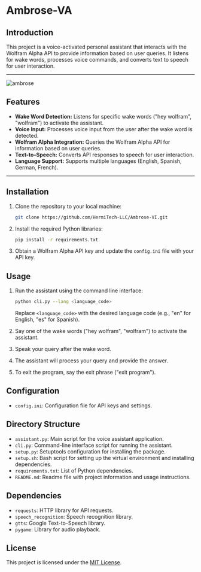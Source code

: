 # Ambrose-VA

## Introduction
This project is a voice-activated personal assistant that interacts with the Wolfram Alpha API to provide information based on user queries. It listens for wake words, processes voice commands, and converts text to speech for user interaction.
___
![ambrose](https://github.com/HermiTech-LLC/Ambrose-VI/blob/main/IMG_9806.jpeg)
## Features
- **Wake Word Detection:** Listens for specific wake words ("hey wolfram", "wolfram") to activate the assistant.
- **Voice Input:** Processes voice input from the user after the wake word is detected.
- **Wolfram Alpha Integration:** Queries the Wolfram Alpha API for information based on user queries.
- **Text-to-Speech:** Converts API responses to speech for user interaction.
- **Language Support:** Supports multiple languages (English, Spanish, German, French).
___
## Installation
1. Clone the repository to your local machine:
    ```bash
    git clone https://github.com/HermiTech-LLC/Ambrose-VI.git
    ```

2. Install the required Python libraries:
    ```bash
    pip install -r requirements.txt
    ```

3. Obtain a Wolfram Alpha API key and update the `config.ini` file with your API key.

## Usage
1. Run the assistant using the command line interface:
    ```bash
    python cli.py --lang <language_code>
    ```
    Replace `<language_code>` with the desired language code (e.g., "en" for English, "es" for Spanish).

2. Say one of the wake words ("hey wolfram", "wolfram") to activate the assistant.

3. Speak your query after the wake word.

4. The assistant will process your query and provide the answer.

5. To exit the program, say the exit phrase ("exit program").

## Configuration
- `config.ini`: Configuration file for API keys and settings.

## Directory Structure
- `assistant.py`: Main script for the voice assistant application.
- `cli.py`: Command-line interface script for running the assistant.
- `setup.py`: Setuptools configuration for installing the package.
- `setup.sh`: Bash script for setting up the virtual environment and installing dependencies.
- `requirements.txt`: List of Python dependencies.
- `README.md`: Readme file with project information and usage instructions.

## Dependencies
- `requests`: HTTP library for API requests.
- `speech_recognition`: Speech recognition library.
- `gtts`: Google Text-to-Speech library.
- `pygame`: Library for audio playback.

## License
This project is licensed under the [MIT License](LICENSE).
